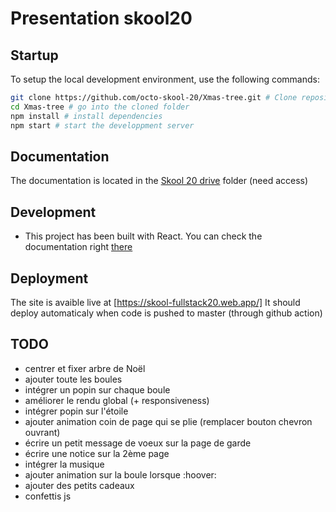 # Presentation skool20

## Startup
To setup the local development environment, use the following commands:
```bash
git clone https://github.com/octo-skool-20/Xmas-tree.git # Clone repository
cd Xmas-tree # go into the cloned folder
npm install # install dependencies
npm start # start the developpment server
```

## Documentation
The documentation is located in the [Skool 20 drive](https://drive.google.com/drive/folders/1u8aWdmZ7Ijwvq3QfWILYHItRojsS5-Wl?usp=sharing) folder (need access)

## Development
* This project has been built with React. You can check the documentation right [there](https://reactjs.org/docs/getting-started.html)


## Deployment
The site is avaible live at [https://skool-fullstack20.web.app/]
It should deploy automaticaly when code is pushed to master (through github action)

## TODO
- centrer et fixer arbre de Noël 
- ajouter toute les boules
- intégrer un popin sur chaque boule 
- améliorer le rendu global (+ responsiveness)
- intégrer popin sur l'étoile
- ajouter animation coin de page qui se plie (remplacer bouton chevron ouvrant)
- écrire un petit message de voeux sur la page de garde
- écrire une notice sur la 2ème page
- intégrer la musique 
- ajouter animation sur la boule lorsque :hoover:
- ajouter des petits cadeaux 
- confettis js 


